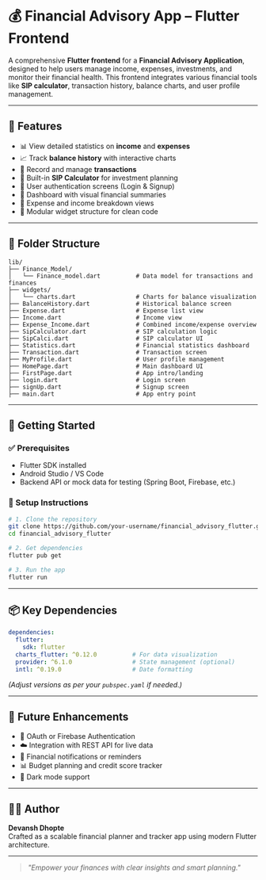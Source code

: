 # 💰 Financial Advisory App – Flutter Frontend

A comprehensive **Flutter frontend** for a **Financial Advisory Application**, designed to help users manage income, expenses, investments, and monitor their financial health. This frontend integrates various financial tools like **SIP calculator**, transaction history, balance charts, and user profile management.

---

## 🎯 Features

- 📊 View detailed statistics on **income** and **expenses**
- 📈 Track **balance history** with interactive charts
- 🔁 Record and manage **transactions**
- 🧮 Built-in **SIP Calculator** for investment planning
- 👤 User authentication screens (Login & Signup)
- 🏦 Dashboard with visual financial summaries
- 📅 Expense and income breakdown views
- 📂 Modular widget structure for clean code

---

## 🧩 Folder Structure

```
lib/
├── Finance_Model/
│   └── Finance_model.dart          # Data model for transactions and finances
├── widgets/
│   └── charts.dart                 # Charts for balance visualization
├── BalanceHistory.dart             # Historical balance screen
├── Expense.dart                    # Expense list view
├── Income.dart                     # Income view
├── Expense_Income.dart             # Combined income/expense overview
├── SipCalculator.dart              # SIP calculation logic
├── SipCalci.dart                   # SIP calculator UI
├── Statistics.dart                 # Financial statistics dashboard
├── Transaction.dart                # Transaction screen
├── MyProfile.dart                  # User profile management
├── HomePage.dart                   # Main dashboard UI
├── FirstPage.dart                  # App intro/landing
├── login.dart                      # Login screen
├── signUp.dart                     # Signup screen
├── main.dart                       # App entry point
```

---

## 🚀 Getting Started

### ✅ Prerequisites

- Flutter SDK installed
- Android Studio / VS Code
- Backend API or mock data for testing (Spring Boot, Firebase, etc.)

### 🔧 Setup Instructions

```bash
# 1. Clone the repository
git clone https://github.com/your-username/financial_advisory_flutter.git
cd financial_advisory_flutter

# 2. Get dependencies
flutter pub get

# 3. Run the app
flutter run
```

---

## 📦 Key Dependencies

```yaml
dependencies:
  flutter:
    sdk: flutter
  charts_flutter: ^0.12.0          # For data visualization
  provider: ^6.1.0                 # State management (optional)
  intl: ^0.19.0                    # Date formatting
```

*(Adjust versions as per your `pubspec.yaml` if needed.)*

---

## 🧠 Future Enhancements

- 🔐 OAuth or Firebase Authentication
- ☁️ Integration with REST API for live data
- 🔔 Financial notifications or reminders
- 📊 Budget planning and credit score tracker
- 🌙 Dark mode support

---

## 👨‍💻 Author

**Devansh Dhopte**  
Crafted as a scalable financial planner and tracker app using modern Flutter architecture.

---

> _"Empower your finances with clear insights and smart planning."_  
